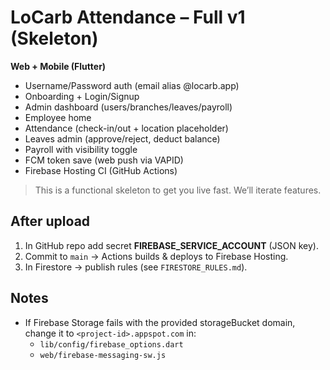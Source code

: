 # LoCarb Attendance – Full v1 (Skeleton)

**Web + Mobile (Flutter)**
- Username/Password auth (email alias @locarb.app)
- Onboarding + Login/Signup
- Admin dashboard (users/branches/leaves/payroll)
- Employee home
- Attendance (check-in/out + location placeholder)
- Leaves admin (approve/reject, deduct balance)
- Payroll with visibility toggle
- FCM token save (web push via VAPID)
- Firebase Hosting CI (GitHub Actions)

> This is a functional skeleton to get you live fast. We’ll iterate features.

## After upload
1. In GitHub repo add secret **FIREBASE_SERVICE_ACCOUNT** (JSON key).
2. Commit to `main` → Actions builds & deploys to Firebase Hosting.
3. In Firestore → publish rules (see `FIRESTORE_RULES.md`).

## Notes
- If Firebase Storage fails with the provided storageBucket domain,
  change it to `<project-id>.appspot.com` in:
  - `lib/config/firebase_options.dart`
  - `web/firebase-messaging-sw.js`
